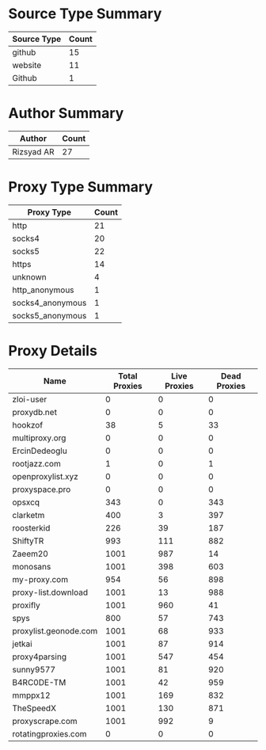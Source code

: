 # Source Type Summary

| Source Type | Count |
|-------------|-------|
| github | 15 |
| website | 11 |
| Github | 1 |


# Author Summary

| Author | Count |
|--------|-------|
| Rizsyad AR | 27 |


# Proxy Type Summary

| Proxy Type | Count |
|------------|-------|
| http | 21 |
| socks4 | 20 |
| socks5 | 22 |
| https | 14 |
| unknown | 4 |
| http_anonymous | 1 |
| socks4_anonymous | 1 |
| socks5_anonymous | 1 |


# Proxy Details

| Name | Total Proxies | Live Proxies | Dead Proxies |
|------|---------------|--------------|---------------|
| zloi-user | 0 | 0 | 0 |
| proxydb.net | 0 | 0 | 0 |
| hookzof | 38 | 5 | 33 |
| multiproxy.org | 0 | 0 | 0 |
| ErcinDedeoglu | 0 | 0 | 0 |
| rootjazz.com | 1 | 0 | 1 |
| openproxylist.xyz | 0 | 0 | 0 |
| proxyspace.pro | 0 | 0 | 0 |
| opsxcq | 343 | 0 | 343 |
| clarketm | 400 | 3 | 397 |
| roosterkid | 226 | 39 | 187 |
| ShiftyTR | 993 | 111 | 882 |
| Zaeem20 | 1001 | 987 | 14 |
| monosans | 1001 | 398 | 603 |
| my-proxy.com | 954 | 56 | 898 |
| proxy-list.download | 1001 | 13 | 988 |
| proxifly | 1001 | 960 | 41 |
| spys | 800 | 57 | 743 |
| proxylist.geonode.com | 1001 | 68 | 933 |
| jetkai | 1001 | 87 | 914 |
| proxy4parsing | 1001 | 547 | 454 |
| sunny9577 | 1001 | 81 | 920 |
| B4RC0DE-TM | 1001 | 42 | 959 |
| mmppx12 | 1001 | 169 | 832 |
| TheSpeedX | 1001 | 130 | 871 |
| proxyscrape.com | 1001 | 992 | 9 |
| rotatingproxies.com | 0 | 0 | 0 |
